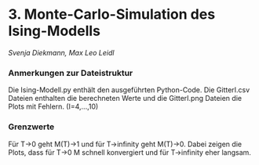 # 3. Monte-Carlo-Simulation des Ising-Modells
*Svenja Diekmann, Max Leo Leidl*

### Anmerkungen zur Dateistruktur
Die Ising-Modell.py enthält den ausgeführten Python-Code. Die GitterI.csv Dateien enthalten die berechneten Werte und die GitterI.png Dateien die Plots mit Fehlern. (I=4,...,10)

### Grenzwerte
Für T->0 geht M(T)->1 und für T->infinity geht M(T)->0. Dabei zeigen die Plots, dass für T->0 M schnell konvergiert und für T->infinity eher langsam.
